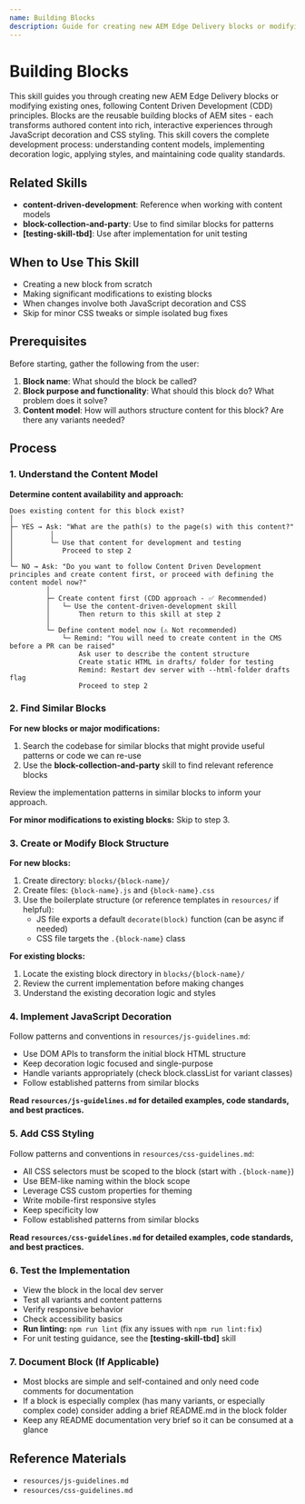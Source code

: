 ```yaml
---
name: Building Blocks
description: Guide for creating new AEM Edge Delivery blocks or modifying existing blocks. Use this skill whenever you are creating a new block from scratch or making significant changes to existing blocks that involve JavaScript decoration, CSS styling, or content model changes.
---
```


# Building Blocks

This skill guides you through creating new AEM Edge Delivery blocks or modifying existing ones, following Content Driven Development (CDD) principles. Blocks are the reusable building blocks of AEM sites - each transforms authored content into rich, interactive experiences through JavaScript decoration and CSS styling. This skill covers the complete development process: understanding content models, implementing decoration logic, applying styles, and maintaining code quality standards.

## Related Skills

- **content-driven-development**: Reference when working with content models
- **block-collection-and-party**: Use to find similar blocks for patterns
- **[testing-skill-tbd]**: Use after implementation for unit testing

## When to Use This Skill

- Creating a new block from scratch
- Making significant modifications to existing blocks
- When changes involve both JavaScript decoration and CSS
- Skip for minor CSS tweaks or simple isolated bug fixes

## Prerequisites

Before starting, gather the following from the user:

1. **Block name**: What should the block be called?
2. **Block purpose and functionality**: What should this block do? What problem does it solve?
3. **Content model**: How will authors structure content for this block? Are there any variants needed?

## Process

### 1. Understand the Content Model

**Determine content availability and approach:**

```
Does existing content for this block exist?
│
├─ YES → Ask: "What are the path(s) to the page(s) with this content?"
│         │
│         └─ Use that content for development and testing
│            Proceed to step 2
│
└─ NO → Ask: "Do you want to follow Content Driven Development principles and create content first, or proceed with defining the content model now?"
         │
         ├─ Create content first (CDD approach - ✅ Recommended)
         │   └─ Use the content-driven-development skill
         │       Then return to this skill at step 2
         │
         └─ Define content model now (⚠️ Not recommended)
             └─ Remind: "You will need to create content in the CMS before a PR can be raised"
                 Ask user to describe the content structure
                 Create static HTML in drafts/ folder for testing
                 Remind: Restart dev server with --html-folder drafts flag
                 Proceed to step 2
```

### 2. Find Similar Blocks

**For new blocks or major modifications:**

1. Search the codebase for similar blocks that might provide useful patterns or code we can re-use
2. Use the **block-collection-and-party** skill to find relevant reference blocks

Review the implementation patterns in similar blocks to inform your approach.

**For minor modifications to existing blocks:** Skip to step 3.

### 3. Create or Modify Block Structure

**For new blocks:**

1. Create directory: `blocks/{block-name}/`
2. Create files: `{block-name}.js` and `{block-name}.css`
3. Use the boilerplate structure (or reference templates in `resources/` if helpful):
   - JS file exports a default `decorate(block)` function (can be async if needed)
   - CSS file targets the `.{block-name}` class

**For existing blocks:**

1. Locate the existing block directory in `blocks/{block-name}/`
2. Review the current implementation before making changes
3. Understand the existing decoration logic and styles

### 4. Implement JavaScript Decoration

Follow patterns and conventions in `resources/js-guidelines.md`:

- Use DOM APIs to transform the initial block HTML structure
- Keep decoration logic focused and single-purpose
- Handle variants appropriately (check block.classList for variant classes)
- Follow established patterns from similar blocks

**Read `resources/js-guidelines.md` for detailed examples, code standards, and best practices.**

### 5. Add CSS Styling

Follow patterns and conventions in `resources/css-guidelines.md`:

- All CSS selectors must be scoped to the block (start with `.{block-name}`)
- Use BEM-like naming within the block scope
- Leverage CSS custom properties for theming
- Write mobile-first responsive styles
- Keep specificity low
- Follow established patterns from similar blocks

**Read `resources/css-guidelines.md` for detailed examples, code standards, and best practices.**

### 6. Test the Implementation

- View the block in the local dev server
- Test all variants and content patterns
- Verify responsive behavior
- Check accessibility basics
- **Run linting:** `npm run lint` (fix any issues with `npm run lint:fix`)
- For unit testing guidance, see the **[testing-skill-tbd]** skill

### 7. Document Block (If Applicable)

- Most blocks are simple and self-contained and only need code comments for documentation
- If a block is especially complex (has many variants, or especially complex code) consider adding a brief README.md in the block folder
- Keep any README documentation very brief so it can be consumed at a glance

## Reference Materials

- `resources/js-guidelines.md`
- `resources/css-guidelines.md`
